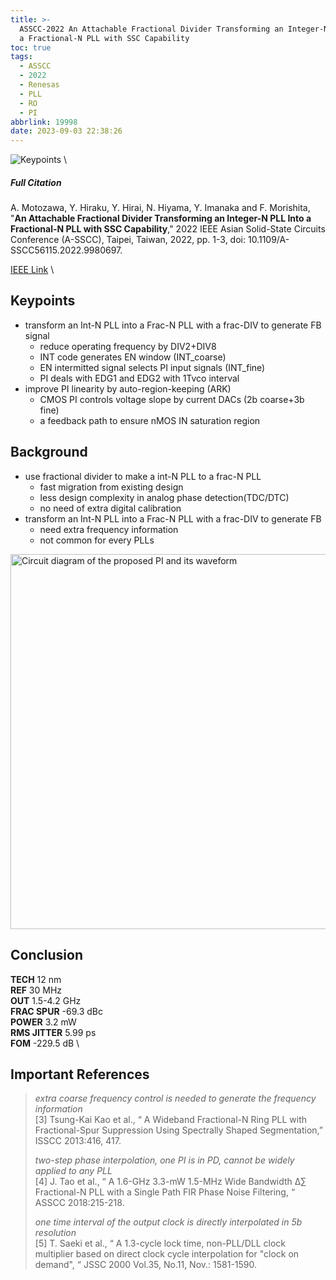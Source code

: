 ```yaml
---
title: >-
  ASSCC-2022 An Attachable Fractional Divider Transforming an Integer-N PLL Into
  a Fractional-N PLL with SSC Capability
toc: true
tags:
  - ASSCC
  - 2022
  - Renesas
  - PLL
  - RO
  - PI
abbrlink: 19998
date: 2023-09-03 22:38:26
---
```


![Keypoints](https://api2.mubu.com/v3/document_image/2b584bad-64da-4499-8da2-622aa8e58db3-216525.jpg) \

##### Full Citation

A. Motozawa, Y. Hiraku, Y. Hirai, N. Hiyama, Y. Imanaka and F. Morishita, "**An Attachable Fractional Divider Transforming an Integer-N PLL Into a Fractional-N PLL with SSC Capability**," 2022 IEEE Asian Solid-State Circuits Conference (A-SSCC), Taipei, Taiwan, 2022, pp. 1-3, doi: 10.1109/A-SSCC56115.2022.9980697.

[IEEE Link](https://ieeexplore.ieee.org/document/9980697) \

## Keypoints

- transform an Int-N PLL into a Frac-N PLL with a frac-DIV to generate FB signal
  - reduce operating frequency by DIV2+DIV8
  - INT code generates EN window (INT_coarse)
  - EN intermitted signal selects PI input signals (INT_fine)
  - PI deals with EDG1 and EDG2 with 1Tvco interval
- improve PI linearity by auto-region-keeping (ARK)
  - CMOS PI controls voltage slope by current DACs (2b coarse+3b fine)
  - a feedback path to ensure nMOS IN saturation region

## Background

- use fractional divider to make a int-N PLL to a frac-N PLL
  - fast migration from existing design
  - less design complexity in analog phase detection(TDC/DTC)
  - no need of extra digital calibration
- transform an Int-N PLL into a Frac-N PLL with a frac-DIV to generate FB
  - need extra frequency information
  - not common for every PLLs

<img src="https://api2.mubu.com/v3/document_image/a948cf8e-1fb7-461e-86d1-d2ad1fc33f17-216525.jpg" width = "600" alt="Circuit diagram of the proposed PI and its waveform" align=center />

## Conclusion

**TECH**  12 nm \
**REF**  30 MHz \
**OUT**  1.5-4.2 GHz \
**FRAC SPUR**  -69.3 dBc \
**POWER**  3.2 mW  \
**RMS JITTER**  5.99 ps \
**FOM**  -229.5 dB \

## Important References

> *extra coarse frequency control is needed to generate the frequency information* \
> [3] Tsung-Kai Kao et al., “ A Wideband Fractional-N Ring PLL with Fractional-Spur Suppression Using Spectrally Shaped Segmentation,” ISSCC 2013:416, 417.
> 
> *two-step phase interpolation, one PI is in PD, cannot be widely applied to any PLL* \
> [4] J. Tao et al., “ A 1.6-GHz 3.3-mW 1.5-MHz Wide Bandwidth ∆∑ Fractional-N PLL with a Single Path FIR Phase Noise Filtering, “ ASSCC 2018:215-218.
> 
> *one time interval of the output clock is directly interpolated in 5b resolution* \
> [5] T. Saeki et al., “ A 1.3-cycle lock time, non-PLL/DLL clock multiplier based on direct clock cycle interpolation for "clock on demand", “ JSSC 2000 Vol.35, No.11, Nov.: 1581-1590.
